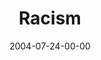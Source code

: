 ---
layout: message
category: message
series: "VIRUS"
title: "Racism"
date: 2004-07-24-00-00
message_id: 161
audio: "http://s3.amazonaws.com/crossroads-media/messages/audio/VIRUS_04_07-24-04_Racism.mp3"
audio-duration: "40:12"
tag: 
 - john
 - perkins
 - racism
 - racial
explicit: false
---